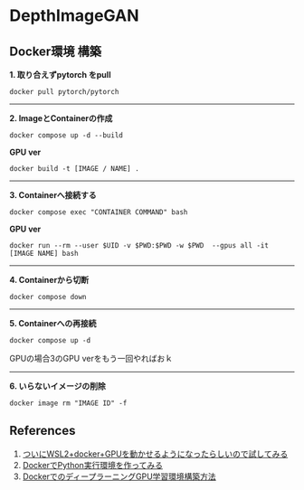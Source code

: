 # DepthImageGAN

## **Docker環境 構築**

**1. 取り合えずpytorch をpull**
~~~ 
docker pull pytorch/pytorch
~~~

---
**2. ImageとContainerの作成**
~~~
docker compose up -d --build
~~~

**GPU ver**
~~~
docker build -t [IMAGE / NAME] .
~~~
---

**3. Containerへ接続する**
~~~
docker compose exec "CONTAINER COMMAND" bash
~~~

**GPU ver**
~~~
docker run --rm --user $UID -v $PWD:$PWD -w $PWD  --gpus all -it [IMAGE NAME] bash
~~~

---
  
**4. Containerから切断**
~~~
docker compose down
~~~
---

**5. Containerへの再接続**
~~~
docker compose up -d
~~~

GPUの場合3のGPU verをもう一回やればおｋ
 
---

**6. いらないイメージの削除**
~~~
docker image rm "IMAGE ID" -f
~~~



## **References**
1. [ついにWSL2+docker+GPUを動かせるようになったらしいので試してみる](https://qiita.com/yamatia/items/a70cbb7d8f5101dc76e9)
2. [DockerでPython実行環境を作ってみる](https://qiita.com/jhorikawa_err/items/fb9c03c0982c29c5b6d5)
3. [DockerでのディープラーニングGPU学習環境構築方法](https://qiita.com/karaage0703/items/e79a8ad2f57abc6872aa)
